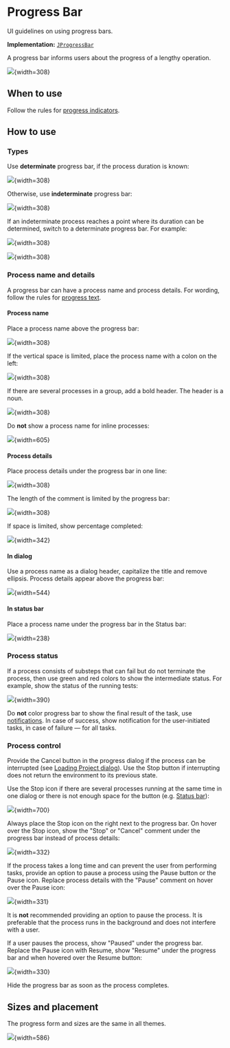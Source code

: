 <!-- Copyright 2000-2024 JetBrains s.r.o. and contributors. Use of this source code is governed by the Apache 2.0 license. -->

# Progress Bar

<link-summary>UI guidelines on using progress bars.</link-summary>

<tldr>

**Implementation:** [`JProgressBar`](https://docs.oracle.com/javase/tutorial/uiswing/components/progress.html)

</tldr>

A progress bar informs users about the progress of a lengthy operation.

![](determinate_example.png){width=308}

## When to use

Follow the rules for [progress indicators](progress_indicators.md).


## How to use

### Types

Use **determinate** progress bar, if the process duration is known:

![](determinate_example.png){width=308}

Otherwise, use **indeterminate** progress bar:

![](indeterminate_example.png){width=308}

If an indeterminate process reaches a point where its duration can be determined, switch to a determinate progress bar. For example:

![](progress_bar_indeterminate.png){width=308}

![](progress_bar_determinate.png){width=308}


### Process name and details

A progress bar can have a process name and process details. For wording, follow the rules for [progress text](progress_text.md).

#### Process name

Place a process name above the progress bar:

![](label_above.png){width=308}

If the vertical space is limited, place the process name with a colon on the left:

![](progress_bar_label_left.png){width=308}

If there are several processes in a group, add a bold header. The header is a noun.

![](several_progresses.png){width=308}

Do **not** show a process name for inline processes:

![](progress_bar_tool_window.png){width=605}


#### Process details

Place process details under the progress bar in one line:

![](comment.png){width=308}

The length of the comment is limited by the progress bar:

![](comment_long.png){width=308}

If space is limited,  show percentage completed:

![](horizontaly.png){width=342}


#### In dialog

Use a process name as a dialog header, capitalize the title and remove ellipsis. Process details appear above the progress bar:

![](dialog.png){width=544}

#### In status bar

Place a process name under the progress bar in the Status bar:

![](status_bar.png){width=238}




### Process status

If a process consists of substeps that can fail but do not terminate the process, then use green and red colors to show the intermediate status.
For example, show the status of the running tests:

![](progress_color.png){width=390}

Do **not** color progress bar to show the final result of the task, use [notifications](notification_types.md).
In case of success, show notification for the user-initiated tasks, in case of failure — for all tasks.


### Process control

Provide the Cancel button in the progress dialog if the process can be interrupted (see [Loading Project dialog](#in-dialog)).
Use the Stop button if interrupting does not return the environment to its previous state.

Use the Stop icon if there are several processes running at the same time in one dialog or there is not enough space for the button (e.g. [Status bar](#in-status-bar)):

![](tasks_dialog.png){width=700}

Always place the Stop icon on the right next to the progress bar. On hover over the Stop icon, show the "Stop" or "Cancel" comment under the progress bar instead of process details:

![](hover_stop_icon.png){width=332}

If the process takes a long time and can prevent the user from performing tasks, provide an option to pause a process using the Pause button or the Pause icon.
Replace process details with the "Pause" comment on hover over the Pause icon:

![](pause.png){width=331}

It is **not** recommended providing an option to pause the process. It is preferable that the process runs in the background and does not interfere with a user.

If a user pauses the process, show "Paused" under the progress bar.
Replace the Pause icon with Resume, show "Resume" under the progress bar and when hovered over the Resume button:

![](resume.png){width=330}

Hide the progress bar as soon as the process completes.


## Sizes and placement

The progress form and sizes are the same in all themes.

![](progress_bar_sizes.png){width=586}




